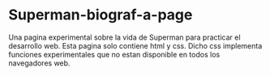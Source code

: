 # Superman-biograf-a-page
Una pagina experimental sobre la vida de Superman para practicar el desarrollo web. Esta pagina solo contiene html y css. Dicho css implementa funciones experimentales que no estan disponible en todos los navegadores web.
